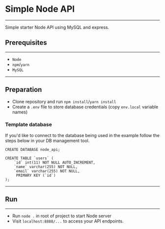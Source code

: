 # Simple Node API

---

Simple starter Node API using MySQL and express.

## Prerequisites

---

- `Node`
- `npm`/`yarn`
- `MySQL`
---

## Preparation

- Clone repository and run `npm install`/`yarn install`
- Create a `.env` file to store database credentials (copy `env.local` variable names)

### Template database

If you'd like to connect to the database being used in the example follow the steps below in your DB management tool.

```mysql
CREATE DATABASE node_api;

CREATE TABLE `users` (
    `id` int(11) NOT NULL AUTO_INCREMENT,
    `name` varchar(255) NOT NULL,
    `email` varchar(255) NOT NULL,
     PRIMARY KEY (`id`)
);
```


---

## Run

---

- Run ``node .`` in root of project to start Node server
- Visit `localhost:8888/...` to access your API endpoints.



